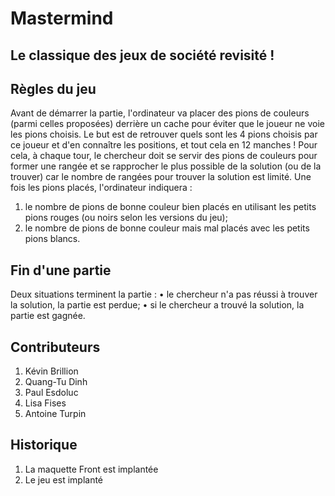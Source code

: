                                                                                             
                                                                                            
# Mastermind
## Le classique des jeux de société revisité !
                                                                                            


## Règles du jeu
Avant de démarrer la partie, l'ordinateur va placer des pions de couleurs (parmi celles
proposées) derrière un cache pour éviter que le joueur ne voie les pions choisis.
Le but est de retrouver quels sont les 4 pions choisis par ce joueur et d'en connaître les
positions, et tout cela en 12 manches !
Pour cela, à chaque tour, le chercheur doit se servir des pions de couleurs pour former une
rangée et se rapprocher le plus possible de la solution (ou de la trouver) car le nombre de
rangées pour trouver la solution est limité. Une fois les pions placés, l'ordinateur indiquera :
1. le nombre de pions de bonne couleur bien placés en utilisant les petits pions rouges
(ou noirs selon les versions du jeu);
2. le nombre de pions de bonne couleur mais mal placés avec les petits pions blancs.

## Fin d'une partie
Deux situations terminent la partie :
• le chercheur n'a pas réussi à trouver la solution, la partie est perdue;
• si le chercheur a trouvé la solution, la partie est gagnée.

## Contributeurs
1. Kévin Brillion
2. Quang-Tu Dinh
3. Paul Esdoluc
4. Lisa Fises
5. Antoine Turpin

## Historique
1. La maquette Front est implantée
2. Le jeu est implanté